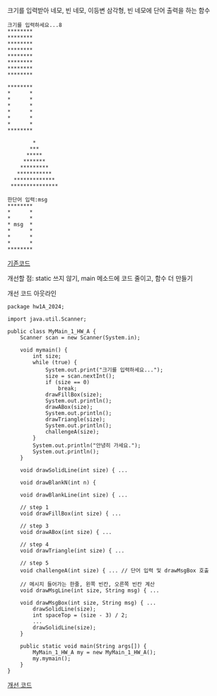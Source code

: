 크기를 입력받아 네모, 빈 네모, 이등변 삼각형, 빈 네모에 단어 출력을 하는 함수

```
크기를 입력하세요...8
********
********
********
********
********
********
********
********

********
*      *
*      *
*      *
*      *
*      *
*      *
********

        *
       ***
      *****
     *******
    *********
   ***********
  *************
 ***************

한단어 입력:msg
********
*      *
*      *
* msg  *
*      *
*      *
*      *
********

```

[기존코드](https://github.com/skcy1515/Study-Record/blob/main/%EB%8C%80%ED%95%99/%EA%B0%9D%EC%B2%B4%EC%A7%80%ED%96%A5%20%ED%94%84%EB%A1%9C%EA%B7%B8%EB%9E%98%EB%B0%8D/1%EC%A3%BC%EC%B0%A8/Week1My.java)

개선할 점: static 쓰지 않기, main 메소드에 코드 줄이고, 함수 더 만들기

개선 코드 아웃라인
```
package hw1A_2024;

import java.util.Scanner;

public class MyMain_1_HW_A {
	Scanner scan = new Scanner(System.in);

	void mymain() {
		int size;
		while (true) {
			System.out.print("크기를 입력하세요...");
			size = scan.nextInt();
			if (size == 0)
				break;
			drawFillBox(size);
			System.out.println();
			drawABox(size);
			System.out.println();
			drawTriangle(size);
			System.out.println();
			challengeA(size);
		}
		System.out.println("안녕히 가세요.");
		System.out.println();
	}

	void drawSolidLine(int size) { ...

	void drawBlankN(int n) {

	void drawBlankLine(int size) { ...

	// step 1
	void drawFillBox(int size) { ...

	// step 3
	void drawABox(int size) { ...

	// step 4
	void drawTriangle(int size) { ...

	// step 5
	void challengeA(int size) { ... // 단어 입력 및 drawMsgBox 호출

	// 메시지 들어가는 한줄, 왼쪽 빈칸, 오른쪽 빈칸 계산
	void drawMsgLine(int size, String msg) { ...

	void drawMsgBox(int size, String msg) { ...
		drawSolidLine(size);
		int spaceTop = (size - 3) / 2;
		...
		drawSolidLine(size);
	}

	public static void main(String args[]) {
		MyMain_1_HW_A my = new MyMain_1_HW_A();
		my.mymain();
	}
}
```

[개선 코드](https://github.com/skcy1515/Study-Record/blob/main/%EB%8C%80%ED%95%99/%EA%B0%9D%EC%B2%B4%EC%A7%80%ED%96%A5%20%ED%94%84%EB%A1%9C%EA%B7%B8%EB%9E%98%EB%B0%8D/1%EC%A3%BC%EC%B0%A8/Week1My2.java)
